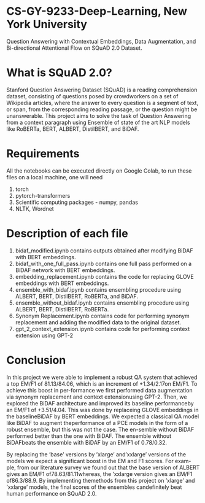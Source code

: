 # CS-GY-9233-Deep-Learning, New York University
Question Answering with Contextual Embeddings, Data Augmentation, and Bi-directional Attentional Flow on SQuAD 2.0 Dataset.
# What is SQuAD 2.0?
Stanford Question Answering Dataset (SQuAD) is a reading comprehension dataset, consisting of questions posed by crowdworkers on a set of Wikipedia articles, where the answer to every question is a segment of text, or span, from the corresponding reading passage, or the question might be unanswerable. This project aims to solve the task of Question Answering from a context paragraph using Ensemble of state of the art NLP models like RoBERTa, BERT, ALBERT, DistilBERT, and BiDAF. 

# Requirements
All the notebooks can be executed directly on Google Colab, to run these files on a local machine, one will need
1. torch
2. pytorch-transformers
3. Scientific computing packages - numpy, pandas
4. NLTK, Wordnet

# Description of each file
1. bidaf_modified.ipynb contains outputs obtained after modifying BiDAF with BERT embeddings.
2. bidaf_with_one_full_pass.ipynb contains one full pass performed on a BiDAF network with BERT embeddings.
3. embedding_replacement.ipynb contains the code for replacing GLOVE embeddings with BERT embeddings.
4. ensemble_with_bidaf.ipynb contains ensembling procedure using ALBERT, BERT, DistilBERT, RoBERTa, and BiDAF.
5. ensemble_without_bidaf.ipynb contains ensembling procedure using ALBERT, BERT, DistilBERT, RoBERTa. 
6. Synonym Replacement.ipynb contains code for performing synonym replacement and adding the modified data to the original dataset.
7. gpt_2_context_extension.ipynb contains code for performing context extension using GPT-2


# Conclusion
In  this  project  we  were  able  to  implement  a  robust  QA  system  that  achieved  a  top  EM/F1  of 81.13/84.06,  which is an increment of +1.34/2.17on EM/F1.  To achieve this boost in per-formance we first performed data augmentation via synonym replacement and context extensionusing GPT-2.  Then, we explored the BiDAF architecture and improved its baseline performanceby an EM/F1 of +3.51/4.04.  This was done by replaceing GLOVE embeddings in the baselineBiDAF  by  BERT  embeddings.   We  expected  a  classical  QA  model  like  BiDAF  to  augment  theperformance of a PCE models in the form of a robust ensemble, but this was not the case.  The en-semble without BiDAF performed better than the one with BiDAF. The ensemble without BiDAFbeats the ensemble with BiDAF by an EM/F1 of 0.78/0.32. 

By replacing the ’base’ versions by ’xlarge’ and’xxlarge’ versions of the models we expect a significant boost in the EM and F1 scores.  For exam-ple, from our literature survey we found out that the base version of ALBERT gives an EM/F1 of78.63/81.11whereas, the ’xxlarge version gives an EM/F1 of86.3/88.9.  By implementing themethods from this project on ’xlarge’ and ’xxlarge’ models, the final scores of the ensembles candefinitely beat human performance on SQuAD 2.0.
